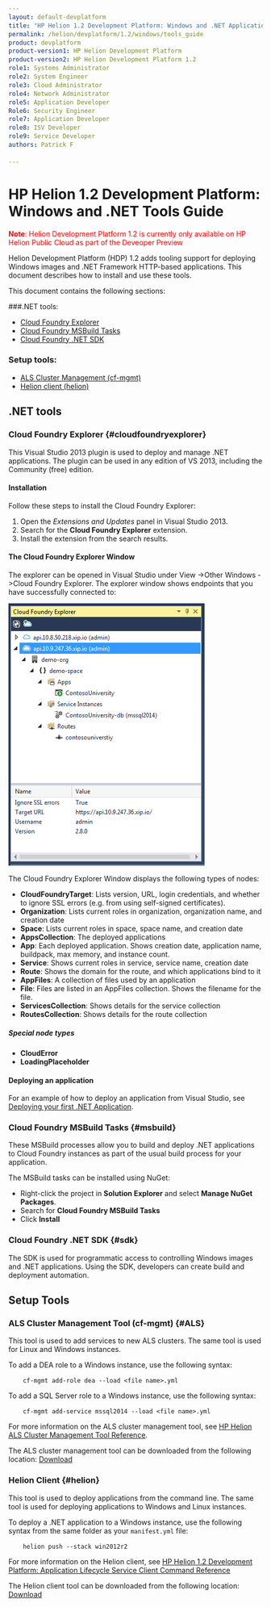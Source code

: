 ```yaml
---
layout: default-devplatform
title: "HP Helion 1.2 Development Platform: Windows and .NET Applications Tools Guide"
permalink: /helion/devplatform/1.2/windows/tools_guide
product: devplatform
product-version1: HP Helion Development Platform
product-version2: HP Helion Development Platform 1.2
role1: Systems Administrator 
role2: System Engineer
role3: Cloud Administrator
role4: Network Administrator
role5: Application Developer
Role6: Security Engineer
role7: Application Developer 
role8: ISV Developer
role9: Service Developer
authors: Patrick F

---
```

<!--UNDER REVISION-->

# HP Helion 1.2 Development Platform: Windows and .NET Tools Guide 

<span style="color:red">**Note**: Helion Development Platform 1.2 is currently only available on HP Helion Public Cloud as part of the Deveoper Preview</span>

Helion Development Platform (HDP) 1.2 adds tooling support for deploying Windows images and .NET Framework HTTP-based applications. This document describes how to install and use these tools.

This document contains the following sections:

###.NET tools:
* [Cloud Foundry Explorer](#cloudfoundryexplorer)
* [Cloud Foundry MSBuild Tasks](#msbuild)
* [Cloud Foundry .NET SDK](#sdk)

### Setup tools:
* [ALS Cluster Management (cf-mgmt)](#ALS)
* [Helion client (helion)](#helion)
 
## .NET tools
### Cloud Foundry Explorer {#cloudfoundryexplorer}

This Visual Studio 2013 plugin is used to deploy and manage .NET applications. The plugin can be used in any edition of VS 2013, including the Community (free) edition.

#### Installation

Follow these steps to install the Cloud Foundry Explorer:

1. Open the *Extensions and Updates* panel in Visual Studio 2013.
2. Search for the **Cloud Foundry Explorer** extension.
3. Install the extension from the search results.

#### The Cloud Foundry Explorer Window

The explorer can be opened in Visual Studio under View -&gt;Other Windows -&gt;Cloud Foundry Explorer. The explorer window shows endpoints that you have successfully connected to:

<img src="media/windows_cf_explorer.PNG" />

The Cloud Foundry Explorer Window displays the following types of nodes:

* **CloudFoundryTarget**: Lists version, URL, login credentials, and whether to ignore SSL errors (e.g. from using self-signed certificates).
* **Organization**: Lists current roles in organization, organization name, and creation date
* **Space**: Lists current roles in space, space name, and creation date
* **AppsCollection**: The deployed applications
* **App**: Each deployed application. Shows creation date, application name, buildpack, max memory, and instance count.
* **Service**: Shows current roles in service, service name, creation date
* **Route**: Shows the domain for the route, and which applications bind to it
* **AppFiles**: A collection of files used by an application
* **File**: Files are listed in an AppFiles collection. Shows the filename for the file.
* **ServicesCollection**: Shows details for the service collection
* **RoutesCollection**: Shows details for the route collection

##### Special node types
* **CloudError**
* **LoadingPlaceholder** 

#### Deploying an application

For an example of how to deploy an application from Visual Studio, see <a href="/helion/devplatform/1.2/windows/deployingnet">Deploying your first .NET Application</a>.

### Cloud Foundry MSBuild Tasks {#msbuild}

These MSBuild processes allow you to build and deploy .NET applications to Cloud Foundry instances as part of the usual build process for your application. 

The MSBuild tasks can be installed using NuGet:

* Right-click the project in **Solution Explorer** and select **Manage NuGet Packages**.
* Search for **Cloud Foundry MSBuild Tasks**
* Click **Install**
 

### Cloud Foundry .NET SDK {#sdk}

The SDK is used for programmatic access to controlling Windows images and .NET applications. Using the SDK, developers can create build and deployment automation.

## Setup Tools
### ALS Cluster Management Tool (cf-mgmt) {#ALS}

This tool is used to add services to new ALS clusters. The same tool is used for Linux and Windows instances.

To add a DEA role to a Windows instance, use the following syntax:

		cf-mgmt add-role dea --load <file name>.yml

To add a SQL Server role to a Windows instance, use the following syntax:

		cf-mgmt add-service mssql2014 --load <file name>.yml

For more information on the ALS cluster management tool, see <a href="http://docs.hpcloud.com/helion/devplatform/1.2/als/client/reference">HP Helion ALS Cluster Management Tool Reference</a>.

The ALS cluster management tool can be downloaded from the following location: <a href="http://docs.hpcloud.com/helion/devplatform/1.1/als/client/download">Download</a>

### Helion Client {#helion}

This tool is used to deploy applications from the command line. The same tool is used for deploying applications to Windows and Linux instances.

To deploy a .NET application to a Windows instance, use the following syntax from the same folder as your <code>manifest.yml</code> file:

		helion push --stack win2012r2 

For more information on the Helion client, see <a href="http://docs.hpcloud.com/helion/devplatform/1.2/als/user/reference/client-ref">HP Helion 1.2 Development Platform: Application Lifecycle Service Client Command Reference</a>

The Helion client tool can be downloaded from the following location: <a href="http://docs.hpcloud.com/helion/devplatform/1.1/als/client/download">Download</a>




















		
